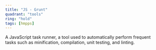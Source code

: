 ```yaml
---
title: "JS - Grunt"
quadrant: "tools"
ring: "hold"
tags: [hmpps]
---
```


A JavaScript task runner, a tool used to automatically perform frequent tasks such as minification, compilation, unit testing, and linting.
